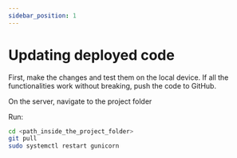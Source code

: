 ```yaml
---
sidebar_position: 1
---
```


# Updating deployed code

First, make the changes and test them on the local device.
If all the functionalities work without breaking, push the code to GitHub.

On the server, navigate to the project folder

Run:
```bash
cd <path_inside_the_project_folder>
git pull
sudo systemctl restart gunicorn
```

